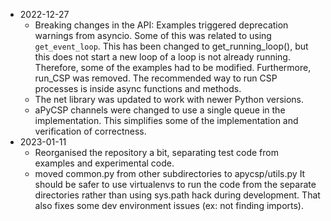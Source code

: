 * 2022-12-27
  - Breaking changes in the API: Examples triggered deprecation
    warnings from asyncio. Some of this was related to using
    `get_event_loop`.  This has been changed to get_running_loop(),
    but this does not start a new loop of a loop is not already
    running. Therefore, some of the examples had to be modified.
    Furthermore, run_CSP was removed. The recommended way to run 
    CSP processes is inside async functions and methods.
  - The net library was updated to work with newer Python versions.
  - aPyCSP channels were changed to use a single queue in the 
    implementation. This simplifies some of the implementation and 
    verification of correctness. 
* 2023-01-11
  - Reorganised the repository a bit, separating test code from 
    examples and experimental code.
  - moved common.py from other subdirectories to apycsp/utils.py
    It should be safer to use virtualenvs to run the code from
    the separate directories rather than using sys.path hack during 
    development. That also fixes some dev environment issues 
    (ex: not finding imports).



    
    
